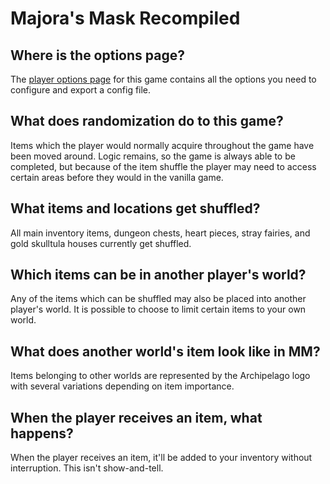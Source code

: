 # Majora's Mask Recompiled

## Where is the options page?

The [player options page](../player-options) for this game contains all the options you need to configure and export a config file.

## What does randomization do to this game?

Items which the player would normally acquire throughout the game have been moved around. Logic remains, so the game is always able to be completed, but because of the item shuffle the player may need to access certain areas before they would in the vanilla game.

## What items and locations get shuffled?

All main inventory items, dungeon chests, heart pieces, stray fairies, and gold skulltula houses currently get shuffled.

## Which items can be in another player's world?

Any of the items which can be shuffled may also be placed into another player's world. It is possible to choose to limit certain items to your own world.

## What does another world's item look like in MM?

Items belonging to other worlds are represented by the Archipelago logo with several variations depending on item importance.

## When the player receives an item, what happens?

When the player receives an item, it'll be added to your inventory without interruption. This isn't show-and-tell.
